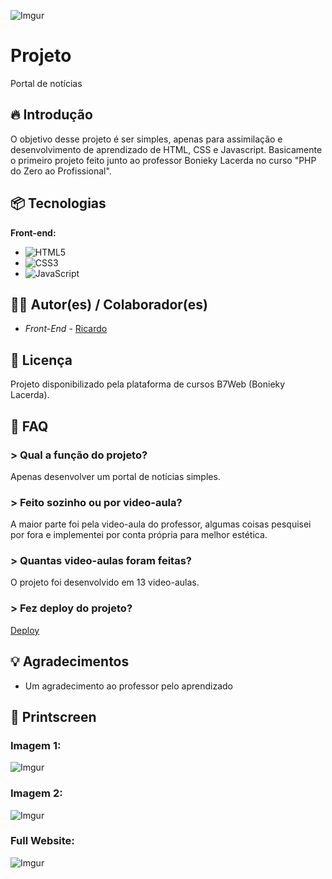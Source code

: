 ![Imgur](https://i.imgur.com/Bym2Q2L.png)

# Projeto
Portal de notícias

## 🔥 Introdução
O objetivo desse projeto é ser simples, apenas para assimilação e desenvolvimento de aprendizado de HTML, CSS e Javascript. Basicamente o primeiro projeto feito junto ao professor Bonieky Lacerda no curso "PHP do Zero ao Profissional".

## 📦 Tecnologias

**Front-end:**

* ![HTML5](https://img.shields.io/badge/html5-%23E34F26.svg?style=for-the-badge&logo=html5&logoColor=white)
* ![CSS3](https://img.shields.io/badge/css3-%231572B6.svg?style=for-the-badge&logo=css3&logoColor=white)
* ![JavaScript](https://img.shields.io/badge/javascript-%23323330.svg?style=for-the-badge&logo=javascript&logoColor=%23F7DF1E)

## 👷‍♂️ Autor(es) / Colaborador(es)
 
 * *Front-End* - [Ricardo](https://github.com/riicard0)

## 📄 Licença
Projeto disponibilizado pela plataforma de cursos B7Web (Bonieky Lacerda).

## 💭 FAQ

### > Qual a função do projeto?
Apenas desenvolver um portal de notícias simples.

### > Feito sozinho ou por video-aula?
A maior parte foi pela video-aula do professor, algumas coisas pesquisei por fora e implementei por conta própria para melhor estética.

### > Quantas video-aulas foram feitas?
O projeto foi desenvolvido em 13 video-aulas.

### > Fez deploy do projeto?
<!-- Não, projeto muito pequeno e simples, não foi necessário. Para visualização do projeto, deixarei abaixo algumas imagens para demonstração. -->
[Deploy](https://b7web-1.vercel.app/)
 
## 💡 Agradecimentos
* Um agradecimento ao professor pelo aprendizado

## 📸 Printscreen

### Imagem 1:
![Imgur](https://i.imgur.com/Lmy9LVg.png)

### Imagem 2:
![Imgur](https://i.imgur.com/FJffcco.png)

### Full Website:
![Imgur](https://i.imgur.com/So6b4H8.jpg)